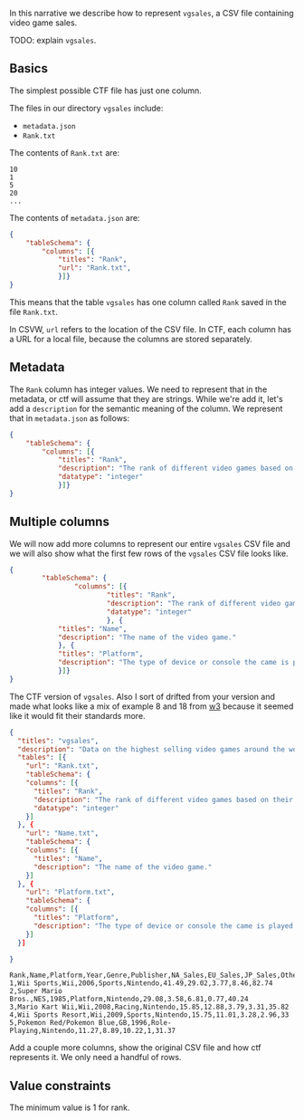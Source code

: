 
In this narrative we describe how to represent `vgsales`, a CSV file containing video game sales.

TODO: explain `vgsales`.


## Basics

The simplest possible CTF file has just one column.

The files in our directory `vgsales` include:

- `metadata.json`
- `Rank.txt`

The contents of `Rank.txt` are:

```
10
1
5
20
...
```

The contents of `metadata.json` are:

```JSON
{
	"tableSchema": {
		"columns": [{
			"titles": "Rank",
			"url": "Rank.txt",
			}]}
}
```

This means that the table `vgsales` has one column called `Rank` saved in the file `Rank.txt`.

In CSVW, `url` refers to the location of the CSV file.
In CTF, each column has a URL for a local file, because the columns are stored separately.


## Metadata

The `Rank` column has integer values.
We need to represent that in the metadata, or ctf will assume that they are strings.
While we're add it, let's add a `description` for the semantic meaning of the column.
We represent that in `metadata.json` as follows:

```JSON
{
	"tableSchema": {
		"columns": [{
			"titles": "Rank",
			"description": "The rank of different video games based on their global sales.", 
			"datatype": "integer"
			}]}
}
```


## Multiple columns

We will now add more columns to represent our entire `vgsales` CSV file and we will also show 
what the first few rows of the `vgsales` CSV file looks like. 

```JSON
{
        "tableSchema": {
                "columns": [{
                        "titles": "Rank",
                        "description": "The rank of different video games based on their global sales.",
                        "datatype": "integer"
                        }, {
			"titles": "Name",
			"description": "The name of the video game."
			}, {
			"titles": "Platform",
			"description": "The type of device or console the came is played on."			
			}]}
}
```
The CTF version of `vgsales`. Also I sort of drifted from your version and made what looks like a mix of 
example 8 and 18 from [w3](https://www.w3.org/TR/tabular-data-primer/) because it seemed like it would fit their standards more.


```JSON
{
  "titles": "vgsales",
  "description": "Data on the highest selling video games around the world.",
  "tables": [{
    "url": "Rank.txt",
    "tableSchema": {
    "columns": [{
      "titles": "Rank",
      "description": "The rank of different video games based on their global sales.",
      "datatype": "integer"
    }]
  }, {
    "url": "Name.txt",
    "tableSchema": {
    "columns": [{
      "titles": "Name",
      "description": "The name of the video game."
    }]
  }, {
    "url": "Platform.txt",
    "tableSchema": {
    "columns": [{
      "titles": "Platform",
      "description": "The type of device or console the came is played on."
    }]
  }]

}

```



```CSV
Rank,Name,Platform,Year,Genre,Publisher,NA_Sales,EU_Sales,JP_Sales,Other_Sales,Global_Sales
1,Wii Sports,Wii,2006,Sports,Nintendo,41.49,29.02,3.77,8.46,82.74
2,Super Mario Bros.,NES,1985,Platform,Nintendo,29.08,3.58,6.81,0.77,40.24
3,Mario Kart Wii,Wii,2008,Racing,Nintendo,15.85,12.88,3.79,3.31,35.82
4,Wii Sports Resort,Wii,2009,Sports,Nintendo,15.75,11.01,3.28,2.96,33
5,Pokemon Red/Pokemon Blue,GB,1996,Role-Playing,Nintendo,11.27,8.89,10.22,1,31.37
```



Add a couple more columns, show the original CSV file and how ctf represents it.
We only need a handful of rows.


## Value constraints

The minimum value is 1 for rank.

